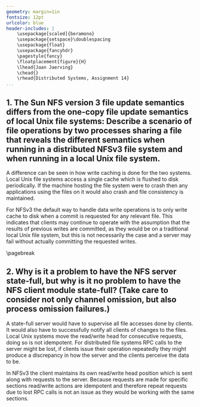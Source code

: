 ```yaml
---
geometry: margin=1in
fontsize: 12pt
urlcolor: blue
header-includes: |
    \usepackage[scaled]{beramono}
    \usepackage{setspace}\doublespacing
    \usepackage{float}
    \usepackage{fancyhdr}
    \pagestyle{fancy}
    \floatplacement{figure}{H}
    \lhead{Jaan Jaerving}
    \chead{}
    \rhead{Distributed Systems, Assignment 14}
...
```


## 1. The Sun NFS version 3 file update semantics differs from the one-copy file update semantics of local Unix file systems: Describe a scenario of file operations by two processes sharing a file that reveals the different semantics when running in a distributed NFSv3 file system and when running in a local Unix file system.

A difference can be seen in how write caching is done for the two systems. Local Unix file systems access a single cache which is flushed to disk periodically. If the machine hosting the file system were to crash then any applications using the files on it would also crash and file consistency is maintained.

For NFSv3 the default way to handle data write operations is to only write cache to disk when a commit is requested for any relevant file. This indicates that clients may continue to operate with the assumption that the results of previous writes are committed, as they would be on a traditional local Unix file system, but this is not necessarily the case and a server may fail without actually committing the requested writes.

\pagebreak

## 2. Why is it a problem to have the NFS server state-full, but why is it no problem to have the NFS client module state-full? (Take care to consider not only channel omission, but also process omission failures.)

A state-full server would have to supervise all file accesses done by clients. It would also have to successfully notify all clients of changes to the files. Local Unix systems move the read/write head for consecutive requests, doing so is not idempotent. For distributed file systems RPC calls to the server might be lost, if clients issue their operation repeatedly they might produce a discrepancy in how the server and the clients perceive the data to be.

In NFSv3 the client maintains its own read/write head position which is sent along with requests to the server. Because requests are made for specific sections read/write actions are idempotent and therefore repeat requests due to lost RPC calls is not an issue as they would be working with the same sections.
